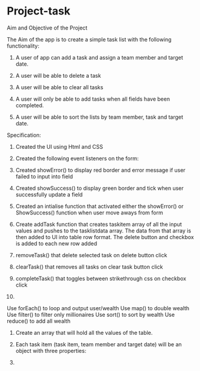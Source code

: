 # Project-task
Aim and Objective of the Project

The Aim of the app is to create a simple task list with the following functionality:

1) A user of app can add a task and assign a team member and target date.  

2) A user will be able to delete a task

3) A user will be able to clear all tasks

4) A user will only be able to add tasks when all fields have been completed.

5) A user will be able to sort the lists by team member, task and target date.

Specification:

1) Created the UI using Html and CSS

2) Created the following event listeners on the form:

3) Created showError() to display red border and error message if user failed to input into field

4) Created showSuccess() to display green border and tick when user successfully update a field

5) Created an intialise function that activated either the showError() or ShowSuccess() function when user move aways from form

6) Create addTask function that creates taskitem array of all the input values and pushes to the tasklistdata array.  The data from that array is then added to UI into table row format.   The delete button and checkbox is added to each new row added

7) removeTask() that delete selected task on delete button click

8) clearTask() that removes all tasks on clear task button click

9) completeTask() that toggles between strikethrough css on checkbox click



6) 


Use forEach() to loop and output user/wealth
Use map() to double wealth
Use filter() to filter only millionaires
Use sort() to sort by wealth
Use reduce() to add all wealth
    


1) Create an array that will hold all the values of the table. 

2) Each task item (task item, team member and target date) will be an object with three properties: 

3)  